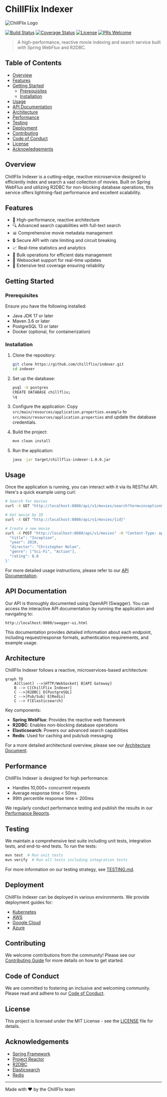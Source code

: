 # ChillFlix Indexer

![ChillFlix Logo](https://via.placeholder.com/150x150.png?text=ChillFlix+Logo)

[![Build Status](https://img.shields.io/travis/chillflix/indexer/main.svg?style=flat-square)](https://travis-ci.org/chillflix/indexer)
[![Coverage Status](https://img.shields.io/codecov/c/github/chillflix/indexer/main.svg?style=flat-square)](https://codecov.io/gh/chillflix/indexer)
[![License](https://img.shields.io/badge/license-MIT-blue.svg?style=flat-square)](https://opensource.org/licenses/MIT)
[![PRs Welcome](https://img.shields.io/badge/PRs-welcome-brightgreen.svg?style=flat-square)](http://makeapullrequest.com)

> A high-performance, reactive movie indexing and search service built with Spring WebFlux and R2DBC.

## Table of Contents

- [Overview](#overview)
- [Features](#features)
- [Getting Started](#getting-started)
  - [Prerequisites](#prerequisites)
  - [Installation](#installation)
- [Usage](#usage)
- [API Documentation](#api-documentation)
- [Architecture](#architecture)
- [Performance](#performance)
- [Testing](#testing)
- [Deployment](#deployment)
- [Contributing](#contributing)
- [Code of Conduct](#code-of-conduct)
- [License](#license)
- [Acknowledgements](#acknowledgements)

## Overview

ChillFlix Indexer is a cutting-edge, reactive microservice designed to efficiently index and search a vast collection of movies. Built on Spring WebFlux and utilizing R2DBC for non-blocking database operations, this service offers lightning-fast performance and excellent scalability.

## Features

- 🚀 High-performance, reactive architecture
- 🔍 Advanced search capabilities with full-text search
- 📊 Comprehensive movie metadata management
- 🔒 Secure API with rate limiting and circuit breaking
- 📈 Real-time statistics and analytics
- 🔄 Bulk operations for efficient data management
- 📡 Websocket support for real-time updates
- 🧪 Extensive test coverage ensuring reliability

## Getting Started

### Prerequisites

Ensure you have the following installed:

- Java JDK 17 or later
- Maven 3.6 or later
- PostgreSQL 13 or later
- Docker (optional, for containerization)

### Installation

1. Clone the repository:
   ```sh
   git clone https://github.com/chillflix/indexer.git
   cd indexer
   ```

2. Set up the database:
   ```sh
   psql -U postgres
   CREATE DATABASE chillflix;
   \q
   ```

3. Configure the application:
   Copy `src/main/resources/application.properties.example` to `src/main/resources/application.properties` and update the database credentials.

4. Build the project:
   ```sh
   mvn clean install
   ```

5. Run the application:
   ```sh
   java -jar target/chillflix-indexer-1.0.0.jar
   ```

## Usage

Once the application is running, you can interact with it via its RESTful API. Here's a quick example using curl:

```sh
# Search for movies
curl -X GET "http://localhost:8080/api/v1/movies/search?term=inception&page=0&size=10"

# Get movie by ID
curl -X GET "http://localhost:8080/api/v1/movies/{id}"

# Create a new movie
curl -X POST "http://localhost:8080/api/v1/movies" -H "Content-Type: application/json" -d '{
  "title": "Inception",
  "year": 2010,
  "director": "Christopher Nolan",
  "genre": ["Sci-Fi", "Action"],
  "rating": 8.8
}'
```

For more detailed usage instructions, please refer to our [API Documentation](#api-documentation).

## API Documentation

Our API is thoroughly documented using OpenAPI (Swagger). You can access the interactive API documentation by running the application and navigating to:

```
http://localhost:8080/swagger-ui.html
```

This documentation provides detailed information about each endpoint, including request/response formats, authentication requirements, and example usage.

## Architecture

ChillFlix Indexer follows a reactive, microservices-based architecture:

```mermaid
graph TD
    A[Client] -->|HTTP/WebSocket| B[API Gateway]
    B --> C[ChillFlix Indexer]
    C -->|R2DBC| D[PostgreSQL]
    C -->|Pub/Sub| E[Redis]
    C --> F[Elasticsearch]
```

Key components:
- **Spring WebFlux**: Provides the reactive web framework
- **R2DBC**: Enables non-blocking database operations
- **Elasticsearch**: Powers our advanced search capabilities
- **Redis**: Used for caching and pub/sub messaging

For a more detailed architectural overview, please see our [Architecture Document](docs/ARCHITECTURE.md).

## Performance

ChillFlix Indexer is designed for high performance:

- Handles 10,000+ concurrent requests
- Average response time < 50ms
- 99th percentile response time < 200ms

We regularly conduct performance testing and publish the results in our [Performance Reports](docs/PERFORMANCE.md).

## Testing

We maintain a comprehensive test suite including unit tests, integration tests, and end-to-end tests. To run the tests:

```sh
mvn test  # Run unit tests
mvn verify  # Run all tests including integration tests
```

For more information on our testing strategy, see [TESTING.md](docs/TESTING.md).

## Deployment

ChillFlix Indexer can be deployed in various environments. We provide deployment guides for:

- [Kubernetes](docs/deployment/KUBERNETES.md)
- [AWS](docs/deployment/AWS.md)
- [Google Cloud](docs/deployment/GCP.md)
- [Azure](docs/deployment/AZURE.md)

## Contributing

We welcome contributions from the community! Please see our [Contributing Guide](CONTRIBUTING.md) for more details on how to get started.

## Code of Conduct

We are committed to fostering an inclusive and welcoming community. Please read and adhere to our [Code of Conduct](CODE_OF_CONDUCT.md).

## License

This project is licensed under the MIT License - see the [LICENSE](LICENSE) file for details.

## Acknowledgements

- [Spring Framework](https://spring.io/)
- [Project Reactor](https://projectreactor.io/)
- [R2DBC](https://r2dbc.io/)
- [Elasticsearch](https://www.elastic.co/)
- [Redis](https://redis.io/)

---

Made with ❤️ by the ChillFlix team